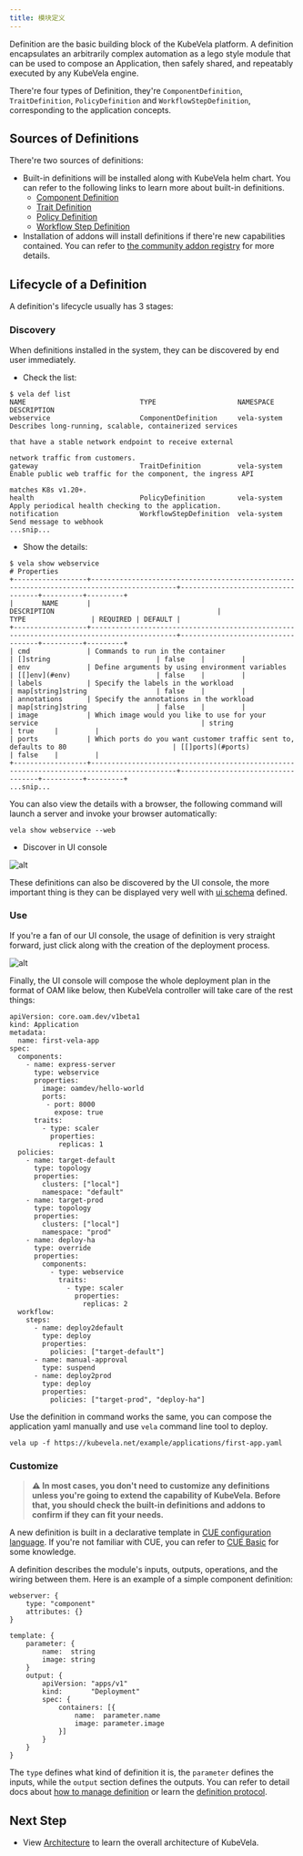 ```yaml
---
title: 模块定义
---
```


Definition are the basic building block of the KubeVela platform. A definition encapsulates an arbitrarily complex automation as a lego style module that can be used to compose an Application, then safely shared, and repeatably executed by any KubeVela engine.

There're four types of Definition, they're `ComponentDefinition`, `TraitDefinition`, `PolicyDefinition` and `WorkflowStepDefinition`, corresponding to the application concepts.

## Sources of Definitions

There're two sources of definitions:

* Built-in definitions will be installed along with KubeVela helm chart. You can refer to the following links to learn more about built-in definitions.
    - [Component Definition](../end-user/components/references)
    - [Trait Definition](../end-user/traits/references)
    - [Policy Definition](../end-user/policies/references)
    - [Workflow Step Definition](../end-user/workflow/built-in-workflow-defs)
* Installation of addons will install definitions if there're new capabilities contained. You can refer to [the community addon registry](../reference/addons/overview) for more details.

## Lifecycle of a Definition

A definition's lifecycle usually has 3 stages:

### Discovery

When definitions installed in the system, they can be discovered by end user immediately.

* Check the list:

```
$ vela def list
NAME                         	TYPE                  	NAMESPACE  	DESCRIPTION
webservice                   	ComponentDefinition   	vela-system	Describes long-running, scalable, containerized services
                             	                      	           	that have a stable network endpoint to receive external
                             	                      	           	network traffic from customers.
gateway                      	TraitDefinition       	vela-system	Enable public web traffic for the component, the ingress API
                             	                      	           	matches K8s v1.20+.
health                       	PolicyDefinition      	vela-system	Apply periodical health checking to the application.
notification                 	WorkflowStepDefinition	vela-system	Send message to webhook
...snip...
```

* Show the details:
```
$ vela show webservice
# Properties
+------------------+-------------------------------------------------------------------------------------------+-----------------------------------+----------+---------+
|       NAME       |                                        DESCRIPTION                                        |               TYPE                | REQUIRED | DEFAULT |
+------------------+-------------------------------------------------------------------------------------------+-----------------------------------+----------+---------+
| cmd              | Commands to run in the container                                                          | []string                          | false    |         |
| env              | Define arguments by using environment variables                                           | [[]env](#env)                     | false    |         |
| labels           | Specify the labels in the workload                                                        | map[string]string                 | false    |         |
| annotations      | Specify the annotations in the workload                                                   | map[string]string                 | false    |         |
| image            | Which image would you like to use for your service                                        | string                            | true     |         |
| ports            | Which ports do you want customer traffic sent to, defaults to 80                          | [[]ports](#ports)                 | false    |         |
+------------------+-------------------------------------------------------------------------------------------+-----------------------------------+----------+---------+
...snip...
```

You can also view the details with a browser, the following command will launch a server and invoke your browser automatically:

```
vela show webservice --web
```

* Discover in UI console

![alt](../resources/definition-ui.png)

These definitions can also be discovered by the UI console, the more important thing is they can be displayed very well with [ui schema](../reference/ui-schema) defined.

### Use

If you're a fan of our UI console, the usage of definition is very straight forward, just click along with the creation of the deployment process.

![alt](../resources/usage-of-def.png)

Finally, the UI console will compose the whole deployment plan in the format of OAM like below, then KubeVela controller will take care of the rest things:

```
apiVersion: core.oam.dev/v1beta1
kind: Application
metadata:
  name: first-vela-app
spec:
  components:
    - name: express-server
      type: webservice
      properties:
        image: oamdev/hello-world
        ports:
         - port: 8000
           expose: true
      traits:
        - type: scaler
          properties:
            replicas: 1
  policies:
    - name: target-default
      type: topology
      properties:
        clusters: ["local"]
        namespace: "default"
    - name: target-prod
      type: topology
      properties:
        clusters: ["local"]
        namespace: "prod"
    - name: deploy-ha
      type: override
      properties:
        components:
          - type: webservice
            traits:
              - type: scaler
                properties:
                  replicas: 2
  workflow:
    steps:
      - name: deploy2default
        type: deploy
        properties:
          policies: ["target-default"]
      - name: manual-approval
        type: suspend
      - name: deploy2prod
        type: deploy
        properties:
          policies: ["target-prod", "deploy-ha"]
```

Use the definition in command works the same, you can compose the application yaml manually and use `vela` command line tool to deploy.

```
vela up -f https://kubevela.net/example/applications/first-app.yaml
```

### Customize

> **⚠️ In most cases, you don't need to customize any definitions unless you're going to extend the capability of KubeVela. Before that, you should check the built-in definitions and addons to confirm if they can fit your needs.**

A new definition is built in a declarative template in [CUE configuration language](https://cuelang.org/). If you're not familiar with CUE, you can refer to [CUE Basic](../platform-engineers/cue/basic) for some knowledge. 

A definition describes the module's inputs, outputs, operations, and the wiring between them. Here is an example of a simple component definition:

```
webserver: {
	type: "component"
	attributes: {}
}

template: {
	parameter: {
		name:  string
		image: string
	}
	output: {
		apiVersion: "apps/v1"
		kind:       "Deployment"
		spec: {
			containers: [{
				name:  parameter.name
				image: parameter.image
			}]
		}
	}
}
```

The `type` defines what kind of definition it is, the `parameter` defines the inputs, while the `output` section defines the outputs.
You can refer to detail docs about [how to manage definition](../platform-engineers/cue/definition-edit) or learn the [definition protocol](../platform-engineers/oam/x-definition).

## Next Step

- View [Architecture](./architecture) to learn the overall architecture of KubeVela.
